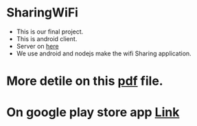 # SharingWiFi
- This is our final project.
- This is android client.
- Server on [here](https://github.com/dandanXO/SharingWiFi_Server/)
- We use android and nodejs make the wifi Sharing application.
# More detile on this [pdf](https://drive.google.com/file/d/1ksaQYUdovJJ9_51qMHcJe3-79Y8JK_7X/view?usp=sharing) file.
# On google play store app [Link](https://goo.gl/LUTjTQ)
